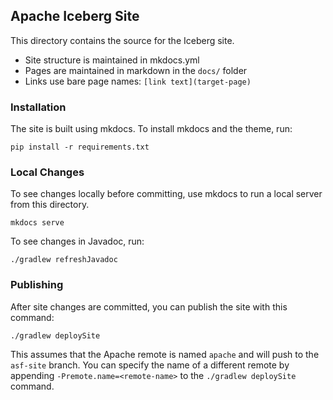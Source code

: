 <!--
  - Licensed to the Apache Software Foundation (ASF) under one
  - or more contributor license agreements.  See the NOTICE file
  - distributed with this work for additional information
  - regarding copyright ownership.  The ASF licenses this file
  - to you under the Apache License, Version 2.0 (the
  - "License"); you may not use this file except in compliance
  - with the License.  You may obtain a copy of the License at
  -
  -   http://www.apache.org/licenses/LICENSE-2.0
  -
  - Unless required by applicable law or agreed to in writing,
  - software distributed under the License is distributed on an
  - "AS IS" BASIS, WITHOUT WARRANTIES OR CONDITIONS OF ANY
  - KIND, either express or implied.  See the License for the
  - specific language governing permissions and limitations
  - under the License.
  -->

## Apache Iceberg Site

This directory contains the source for the Iceberg site.

* Site structure is maintained in mkdocs.yml
* Pages are maintained in markdown in the `docs/` folder
* Links use bare page names: `[link text](target-page)`

### Installation

The site is built using mkdocs. To install mkdocs and the theme, run:

```
pip install -r requirements.txt
```

### Local Changes

To see changes locally before committing, use mkdocs to run a local server from this directory.

```
mkdocs serve
```

To see changes in Javadoc, run:

```
./gradlew refreshJavadoc
```

### Publishing

After site changes are committed, you can publish the site with this command:

```
./gradlew deploySite
```

This assumes that the Apache remote is named `apache` and will push to the
`asf-site` branch. You can specify the name of a different remote by appending
`-Premote.name=<remote-name>` to the `./gradlew deploySite` command.
